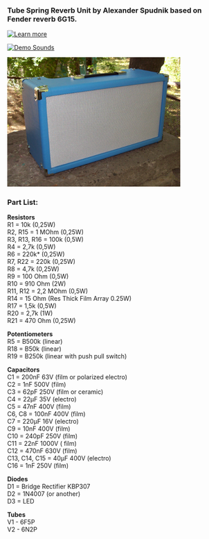 ### Tube Spring Reverb Unit by Alexander Spudnik based on Fender reverb 6G15.
[![Learn more](https://img.shields.io/badge/Learn_more-orange.svg )](https://mrspudnik.blogspot.com/2019/07/king-reverb.html)

[![Demo Sounds](https://img.shields.io/badge/Demo_Sounds-youtube-red.svg )](https://www.youtube.com/watch?v=NOCHVADDLt0)

<img src="https://raw.githubusercontent.com/AlSpudnik/Spring-Reverb-Unit/main/photo/rev32.JPG" width="400">

### Part List:
<b>Resistors</b>
<br />
R1 = 10k (0,25W)
<br />
R2, R15 = 1 MOhm (0,25W)
<br />
R3, R13, R16 = 100k (0,5W)
<br />
R4 = 2,7k (0,5W)
<br />
R6 = 220k* (0,25W)
<br />
R7, R22 = 220k (0,25W)
<br />
R8 = 4,7k (0,25W)
<br />
R9 = 100 Ohm (0,5W)
<br />
R10 = 910 Ohm (2W)
<br />
R11, R12 = 2,2 MOhm (0,5W)
<br />
R14 =  15 Ohm (Res Thick Film Array 0.25W)
<br />
R17 = 1,5k (0,5W)
<br />
R20 = 2,7k (1W) 
<br />
R21 = 470 Ohm (0,25W)


<b>Potentiometers</b>
<br />
R5 = B500k (linear)
<br />
R18 = B50k  (linear)
<br />
R19 = B250k (linear with push pull switch)


<b>Capacitors</b>
<br />
C1 = 200nF 63V (film or polarized electro)
<br />
C2 = 1nF 500V (film)
<br />
C3 = 62pF 250V (film or ceramic)
<br />
C4 = 22µF 35V (electro)
<br />
C5 = 47nF 400V (film)
<br />
C6, C8 = 100nF 400V (film)
<br />
C7 = 220µF 16V (electro)
<br />
C9 = 10nF 400V (film)
<br />
C10 = 240pF 250V (film)
<br />
C11 = 22nF 1000V ( film)
<br />
C12 = 470nF 630V (film)
<br />
C13, C14, C15 = 40µF 400V (electro)
<br />
C16 = 1nF 250V (film)


<b>Diodes</b>
<br />
D1 = Bridge Rectifier KBP307
<br />
D2 = 1N4007 (or another)
<br />
D3 = LED


<b>Tubes</b>
<br />
V1 - 6F5P
<br />
V2 - 6N2P
